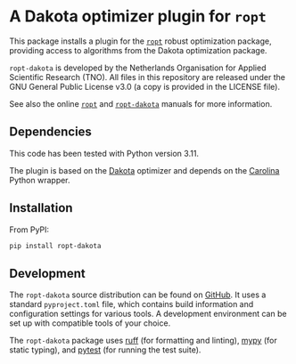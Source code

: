 # A Dakota optimizer plugin for `ropt`
This package installs a plugin for the
[`ropt`](https://github.com/TNO-ropt/ropt) robust optimization package,
providing access to algorithms from the Dakota optimization package.

`ropt-dakota` is developed by the Netherlands Organisation for Applied
Scientific Research (TNO). All files in this repository are released under the
GNU General Public License v3.0 (a copy is provided in the LICENSE file).

See also the online [`ropt`](https://tno-ropt.github.io/ropt/) and
[`ropt-dakota`](https://tno-ropt.github.io/ropt-dakota/) manuals for more
information.


## Dependencies
This code has been tested with Python version 3.11.

The plugin is based on the [Dakota](https://dakota.sandia.gov/) optimizer and
depends on the [Carolina](https://github.com/equinor/Carolina) Python wrapper.


## Installation
From PyPI:
```bash
pip install ropt-dakota
```


## Development
The `ropt-dakota` source distribution can be found on
[GitHub](https://github.com/tno-ropt/ropt-dakota). It uses a standard
`pyproject.toml` file, which contains build information and configuration
settings for various tools. A development environment can be set up with
compatible tools of your choice.

The `ropt-dakota` package uses [ruff](https://docs.astral.sh/ruff/) (for
formatting and linting), [mypy](https://www.mypy-lang.org/) (for static typing),
and [pytest](https://docs.pytest.org/en/stable/) (for running the test suite).
